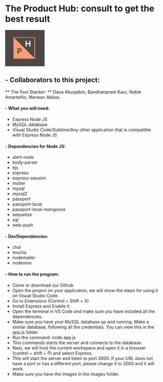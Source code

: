 # The Product Hub: consult to get the best result
![alt text](https://github.com/WSU-4110/The-Product-Hub/blob/master/images/logo1.jpeg "Logo")
## - Collaborators to this project:
** The Fool Stacker: **
Dana Abuqalbin, Bandhanpreet Kaur, Noble Amarteifio, Marwan Abbas.

#### - What you will need:

- Express Node JS
- MySQL database
- Visual Studio Code/Sublime/Any other application that is compatible with Express Node JS

#### - Dependencies for Node JS:

- alert-node
- body-parser
- ejs
- express
- express-session
- multer
- mysql
- mysql2
- passport
- passport-local
- passport-local-mongoose
- sequelize
- sql
- web-push

#### - DevDependencies:

- chai
- mocha
- nodemailer
- nodemon

#### - How to run the program:

- Clone or download our Github
- Open the project on your application, we will show the steps for using it on Visual Studio Code.
- Go to Extensions (Control + Shift + X)
- Install Express and Enable it.
- Open the terminal in VS Code and make sure you have installed all the dependencies.
- Make sure you have your MySQL database up and running. Make a similar database, following all the credentials. You can view this in the app.js folder.
- Run the command: node app.js
- This commands starts the server and connects to the database.
- Next, we will host the current workspace and open it in a browser (control + shift + P) and select Express.
- This will start the server and listen to port 3000. If your URL does not have a port or has a different port, please change it to 3000 and it will work.
- Make sure you have the images in the images folder.
